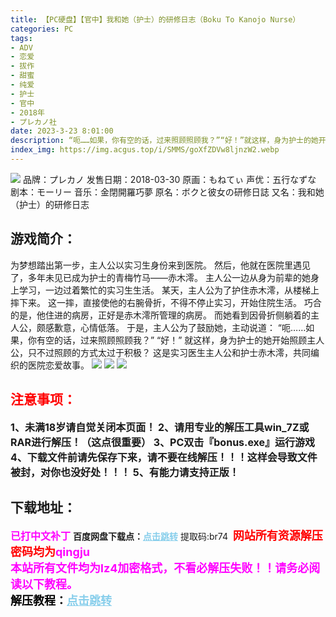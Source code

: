 ```yaml
---
title: 【PC硬盘】【官中】我和她（护士）的研修日志（Boku To Kanojo Nurse）
categories: PC
tags:
- ADV
- 恋爱
- 拔作
- 甜蜜
- 纯爱
- 护士
- 官中
- 2018年
- プレカノ社
date: 2023-3-23 8:01:00
description: “呃……如果，你有空的话，过来照顾照顾我？”“好！”就这样，身为护士的她开始照顾主人公，只不过照顾的方式太过于积极？这是实习医生主人公和护士赤木澪，共同编织的医院恋爱故事。
index_img: https://img.acgus.top/i/SMMS/goXfZDVw8ljnzW2.webp
---
```

![](https://img.acgus.top/i/SMMS/goXfZDVw8ljnzW2.webp)
品牌：プレカノ
发售日期：2018-03-30
原画：もねてぃ
声优：五行なずな
剧本：モーリー
音乐：金閉開羅巧夢
原名：ボクと彼女の研修日誌
又名：我和她（护士）的研修日志

## 游戏简介：
为梦想踏出第一步，主人公以实习生身份来到医院。
然后，他就在医院里遇见了，多年未见已成为护士的青梅竹马——赤木澪。
主人公一边从身为前辈的她身上学习，一边过着繁忙的实习生生活。
某天，主人公为了护住赤木澪，从楼梯上摔下来。
这一摔，直接使他的右腕骨折，不得不停止实习，开始住院生活。
巧合的是，他住进的病房，正好是赤木澪所管理的病房。
而她看到因骨折侧躺着的主人公，颇感歉意，心情低落。
于是，主人公为了鼓励她，主动说道：
“呃……如果，你有空的话，过来照顾照顾我？”
“好！”
就这样，身为护士的她开始照顾主人公，只不过照顾的方式太过于积极？
这是实习医生主人公和护士赤木澪，共同编织的医院恋爱故事。
![](https://img.acgus.top/i/SMMS/KmYbliSuZGXT6vq.webp)
![](https://img.acgus.top/i/SMMS/kYaLvIjsXEeqrw.webp)
![](https://img.acgus.top/i/SMMS/fABPoM5bgexlvJN.webp)






## <font color=#FF0000 >注意事项：</font>
<font size=3><b>1、未满18岁请自觉关闭本页面！
2、请用专业的解压工具win_7Z或RAR进行解压！（这点很重要）
3、PC双击『bonus.exe』运行游戏
4、下载文件前请先保存下来，请不要在线解压！！！这样会导致文件被封，对你也没好处！！！
5、有能力请支持正版！</b></font>

## 下载地址：
<font color=#FF00FF size=3><b>已打中文补丁</b></font>
<b>百度网盘下载点：</b><a href="https://pan.baidu.com/s/1DXXPqOF4Mu9BgYOHzCkpmw?pwd=br74" style="color: #87CEEB;"><b>点击跳转</b></a> 提取码:br74
<a style="padding: 0" href="https://post.qingju.org/AD/"><img style="max-width:100%" src="https://img.acgus.top/i/2024/07/478f689b8021d8d499ab43d21acf137a.gif" alt=""></a>
<b><font color=#FF0000 size=4>网站所有资源解压密码均为</b></font><b><font color=#FF00FF size=4>qingju</font><font color=#FF0000 ></font></b><br><b><font color=#FF00FF size=4>本站所有文件均为lz4加密格式，不看必解压失败！！请务必阅读以下教程。</b></font><br><b><font color=#000 size=4>解压教程：</b><a href="https://post.qingju.org/tutorial/000/" style="color: #87CEEB;"><b>点击跳转</b></a>